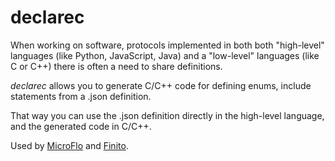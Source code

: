 declarec
=========

When working on software, protocols implemented in both both "high-level" languages (like Python, JavaScript, Java)
and a "low-level" languages (like C or C++) there is often a need to share definitions.

*declarec* allows you to generate C/C++ code for defining enums, include statements
from a .json definition.

That way you can use the .json definition directly in the high-level language,
and the generated code in C/C++.


Used by [MicroFlo](http://github.com/jonnor/microflo) and [Finito](http://github.com/jonnor/finito).
